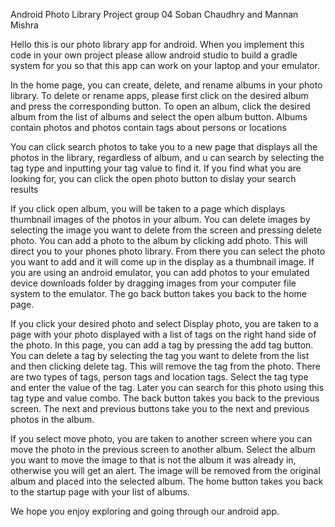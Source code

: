Android Photo Library Project group 04 Soban Chaudhry and Mannan Mishra

Hello this is our photo library app for android. When you implement this code in your own project please allow android studio to build a gradle
system for you so that this app can work on your laptop and your emulator.

In the home page, you can create, delete, and rename albums in your photo library. To delete or rename apps, please first click on the desired
album and press the corresponding button. To open an album, click the desired album from the list of albums and select the open album button.
Albums contain photos and photos contain tags about persons or locations

You can click search photos to take you to a new page that displays all the photos in the library, regardless of album, and u can search by
selecting the tag type and inputting your tag value to find it. If you find what you are looking for, you can click the open photo button to
dislay your search results

If you click open album, you will be taken to a page which displays thumbnail images of the photos in your album. You can delete images by
selecting the image you want to delete from the screen and pressing delete photo. You can add a photo to the album by clicking add photo.
This will direct you to your phones photo library. From there you can select the photo you want to add and it will come up in the display as a 
thumbnail image. If you are using an android emulator, you can add photos to your emulated device downloads folder by dragging images from your
computer file system to the emulator. The go back button takes you back to the home page.

If you click your desired photo and select Display photo, you are taken to a page with your photo displayed with a list of tags on the right hand
side of the photo. In this page, you can add a tag by pressing the add tag button. You can delete a tag by selecting the tag you want to delete
from the list and then clicking delete tag. This will remove the tag from the photo. There are two types of tags, person tags and location tags.
Select the tag type and enter the value of the tag. Later you can search for this photo using this tag type and value combo. The back button takes
you back to the previous screen. The next and previous buttons take you to the next and previous photos in the album.

If you select move photo, you are taken to another screen where you can move the photo in the previous screen to another album.
Select the album you want to move the image to that is not the album it was already in, otherwise you will get an alert. The image will be removed
from the original album and placed into the selected album. The home button takes you back to the startup page with your list of albums. 

We hope you enjoy exploring and going through our android app. 

